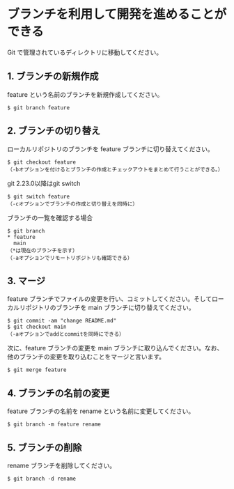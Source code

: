 # ブランチを利用して開発を進めることができる

Git で管理されているディレクトリに移動してください。

## 1. ブランチの新規作成

feature という名前のブランチを新規作成してください。

```shell
$ git branch feature
```

## 2. ブランチの切り替え

ローカルリポジトリのブランチを feature ブランチに切り替えてください。
```shell
$ git checkout feature
（-bオプションを付けるとブランチの作成とチェックアウトをまとめて行うことができる。）
```
git 2.23.0以降はgit switch
```shell
$ git switch feature
（-cオプションでブランチの作成と切り替えを同時に）
```
ブランチの一覧を確認する場合
```shell
$ git branch
* feature
  main
（*は現在のブランチを示す）
（-aオプションでリモートリポジトリも確認できる）
```

## 3. マージ

feature ブランチでファイルの変更を行い、コミットしてください。そしてローカルリポジトリのブランチを main ブランチに切り替えてください。
```shell
$ git commit -am "change README.md"
$ git checkout main
（-aオプションでaddとcommitを同時にできる）
```

次に、feature ブランチの変更を main ブランチに取り込んでください。なお、他のブランチの変更を取り込むことをマージと言います。
```shell
$ git merge feature
```

## 4. ブランチの名前の変更

feature ブランチの名前を rename という名前に変更してください。
```shell
$ git branch -m feature rename
```

## 5. ブランチの削除

rename ブランチを削除してください。
```shell
$ git branch -d rename
```
